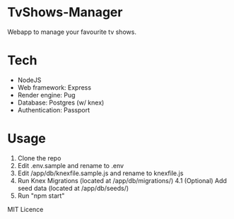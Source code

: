 # TvShows-Manager

Webapp to manage your favourite tv shows.

# Tech

- NodeJS
- Web framework: Express
- Render engine: Pug
- Database: Postgres (w/ knex)
- Authentication: Passport

# Usage

1. Clone the repo
2. Edit .env.sample and rename to .env
3. Edit /app/db/knexfile.sample.js and rename to knexfile.js
4. Run Knex Migrations (located at /app/db/migrations/)
4.1 (Optional) Add seed data (located at /app/db/seeds/)
5. Run "npm start"

MIT Licence